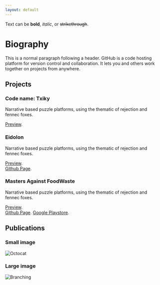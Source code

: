 ```yaml
---
layout: default
---
```


Text can be **bold**, _italic_, or ~~strikethrough~~.


# Biography

This is a normal paragraph following a header. GitHub is a code hosting platform for version control and collaboration. It lets you and others work together on projects from anywhere.

## Projects


### Code name: Txiky

Narrative based puzzle platforms, using the thematic of rejection and fennec foxes.
 
[Preview](./Tchiky.html). 

### Eidolon

Narrative based puzzle platforms, using the thematic of rejection and fennec foxes.
 
[Preview](./Eidolon.html).  
[Github Page](https://github.com/Francisc546/Rememberme55).

### Masters Against FoodWaste

Narrative based puzzle platforms, using the thematic of rejection and fennec foxes.
 
[Preview](./MCoD.html).  
[Github Page](https://github.com/Varrisco/FoodWasteGame-Trial).
[Google Playstore](https://play.google.com/store/apps/details?id=com.LivLafLuv17Black.MastersCoD&hl=en-US).


## Publications

### Small image

![Octocat](https://github.githubassets.com/images/icons/emoji/octocat.png)

### Large image

![Branching](https://guides.github.com/activities/hello-world/branching.png)

